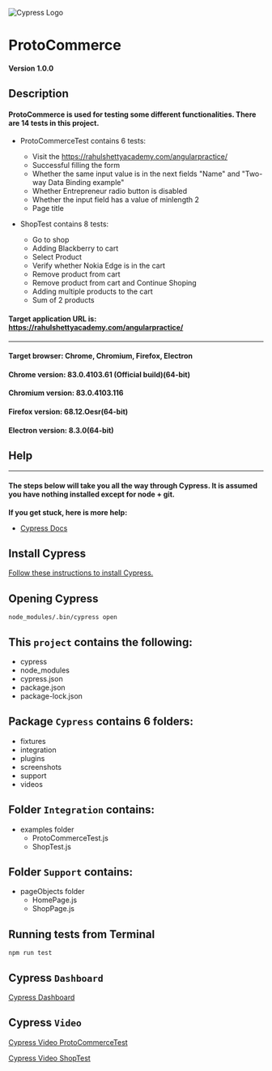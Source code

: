 ![Cypress Logo](https://www.cypress.io/static/cypress-io-logo-social-share-8fb8a1db3cdc0b289fad927694ecb415.png)
# ProtoCommerce
#### Version 1.0.0

## Description
#### ProtoCommerce is used for testing some different functionalities. There are 14 tests in this project.
* ProtoCommerceTest contains 6 tests:
    * Visit the https://rahulshettyacademy.com/angularpractice/ 
    * Successful filling the form
    * Whether the same input value is in the next fields "Name" and "Two-way Data Binding example"
    * Whether Entrepreneur radio button is disabled
    * Whether the input field has a value of minlength 2
    * Page title

* ShopTest contains 8 tests:
    * Go to shop
    * Adding Blackberry to cart
    * Select Product
    * Verify whether Nokia Edge is in the cart
    * Remove product from cart
    * Remove product from cart and Continue Shoping
    * Adding multiple products to the cart
    * Sum of 2 products

#### Target application URL is: https://rahulshettyacademy.com/angularpractice/
---
#### Target browser: Chrome, Chromium, Firefox, Electron
#### Chrome version: 83.0.4103.61 (Official build)(64-bit)
#### Chromium version: 83.0.4103.116 
#### Firefox version: 68.12.Oesr(64-bit)
#### Electron version: 8.3.0(64-bit)

## Help
---

#### The steps below will take you all the way through Cypress. It is assumed you have nothing installed except for node + git.

**If you get stuck, here is more help:**

* [Cypress Docs](https://docs.cypress.io/guides/overview/why-cypress.html#Running-tests "Cypress documentation")

## Install Cypress

[Follow these instructions to install Cypress.](https://docs.cypress.io/guides/getting-started/installing-cypress.html#System-requirements "Installing Cypress")

## Opening Cypress

`node_modules/.bin/cypress open`
## This `project` contains the following:
* cypress
* node_modules
* cypress.json
* package.json
* package-lock.json

## Package `Cypress` contains 6 folders:
* fixtures
* integration
* plugins
* screenshots
* support
* videos   

## Folder `Integration` contains:
* examples folder
    * ProtoCommerceTest.js
    * ShopTest.js

## Folder `Support` contains:
* pageObjects folder
    * HomePage.js
    * ShopPage.js

## Running tests from Terminal

`npm run test`

## Cypress `Dashboard`
[Cypress Dashboard](https://dashboard.cypress.io/projects/fam1np/runs/2/specs)

## Cypress `Video`
[Cypress Video ProtoCommerceTest](https://dashboard.cypress.io/projects/fam1np/runs/2/specs/08692aef-6c9d-4a07-8cf9-6cd4562be611/video)

[Cypress Video ShopTest](https://dashboard.cypress.io/projects/fam1np/runs/2/specs/f898165f-69a0-4150-95fe-86c3be1dd942/video)

